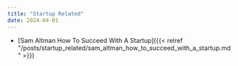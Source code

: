 ```yaml
---
title: "Startup Related"
date: 2024-04-01
---
```


- [Sam Altman How To Succeed With A Startup]({{< relref "/posts/startup_related/sam_altman_how_to_succeed_with_a_startup.md" >}})